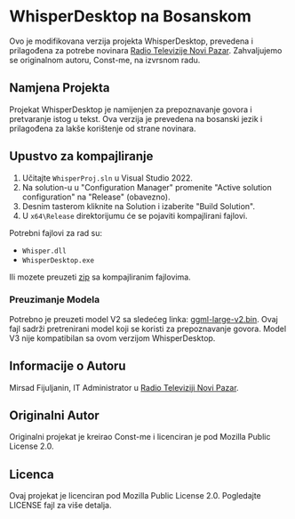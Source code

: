 # WhisperDesktop na Bosanskom

Ovo je modifikovana verzija projekta WhisperDesktop, prevedena i prilagođena za potrebe novinara [Radio Televizije Novi Pazar](https://rtvnp.rs). Zahvaljujemo se originalnom autoru, Const-me, na izvrsnom radu.

## Namjena Projekta

Projekat WhisperDesktop je namijenjen za prepoznavanje govora i pretvaranje istog u tekst. Ova verzija je prevedena na bosanski jezik i prilagođena za lakše korištenje od strane novinara.

## Upustvo za kompajliranje

1. Učitajte `WhisperProj.sln` u Visual Studio 2022.
2. Na solution-u u "Configuration Manager" promenite "Active solution configuration" na "Release" (obavezno).
3. Desnim tasterom kliknite na Solution i izaberite "Build Solution".
4. U `x64\Release` direktorijumu će se pojaviti kompajlirani fajlovi.

Potrebni fajlovi za rad su:
- `Whisper.dll`
- `WhisperDesktop.exe`

Ili mozete preuzeti [zip](https://github.com/mirsadf/WhisperProj/releases/download/v1.0.0/WhisperDesktop.zip) sa kompajliranim fajlovima.

### Preuzimanje Modela

Potrebno je preuzeti model V2 sa sledećeg linka: [ggml-large-v2.bin](https://huggingface.co/ggerganov/whisper.cpp/blob/main/ggml-large-v2.bin). Ovaj fajl sadrži pretrenirani model koji se koristi za prepoznavanje govora.
Model V3 nije kompatibilan sa ovom verzijom WhisperDesktop.

## Informacije o Autoru

Mirsad Fijuljanin, IT Administrator u [Radio Televiziji Novi Pazar](https://rtvnp.rs).

## Originalni Autor

Originalni projekat je kreirao Const-me i licenciran je pod Mozilla Public License 2.0.

## Licenca

Ovaj projekat je licenciran pod Mozilla Public License 2.0. Pogledajte LICENSE fajl za više detalja.
